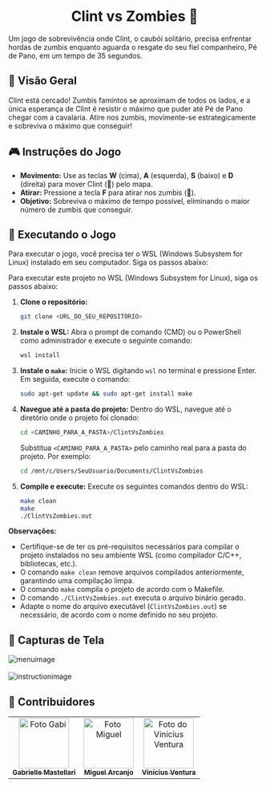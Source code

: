 #  <h1 align="center"> Clint vs Zombies 🤠 </h1>

Um jogo de sobrevivência onde Clint, o caubói solitário, precisa enfrentar hordas de zumbis enquanto aguarda o resgate do seu fiel companheiro, Pé de Pano, em um tempo de 35 segundos.

## 🌵 Visão Geral

Clint está cercado! Zumbis famintos se aproximam de todos os lados, e a única esperança de Clint é resistir o máximo que puder até Pé de Pano chegar com a cavalaria.  Atire nos zumbis, movimente-se estrategicamente e sobreviva o máximo que conseguir!

## 🎮 Instruções do Jogo

* **Movimento:** Use as teclas **W** (cima), **A** (esquerda), **S** (baixo) e **D** (direita) para mover Clint (🤠) pelo mapa.
* **Atirar:** Pressione a tecla **F** para atirar nos zumbis (🧟).
* **Objetivo:** Sobreviva o máximo de tempo possível, eliminando o maior número de zumbis que conseguir.

## 🧩 Executando o Jogo

Para executar o jogo, você precisa ter o WSL (Windows Subsystem for Linux) instalado em seu computador. Siga os passos abaixo:

Para executar este projeto no WSL (Windows Subsystem for Linux), siga os passos abaixo:

1. **Clone o repositório:**
   ```bash
   git clone <URL_DO_SEU_REPOSITÓRIO>
   ```

2. **Instale o WSL:**
   Abra o prompt de comando (CMD) ou o PowerShell como administrador e execute o seguinte comando:
   ```bash
   wsl install
   ```

3. **Instale o `make`:**
   Inicie o WSL digitando `wsl` no terminal e pressione Enter. Em seguida, execute o comando:
   ```bash
   sudo apt-get update && sudo apt-get install make
   ```

4. **Navegue até a pasta do projeto:**
   Dentro do WSL, navegue até o diretório onde o projeto foi clonado:
   ```bash
   cd <CAMINHO_PARA_A_PASTA>/ClintVsZombies
   ```
   Substitua `<CAMINHO_PARA_A_PASTA>` pelo caminho real para a pasta do projeto. Por exemplo:
   ```bash
   cd /mnt/c/Users/SeuUsuario/Documents/ClintVsZombies
   ```

5. **Compile e execute:**
   Execute os seguintes comandos dentro do WSL:
   ```bash
   make clean
   make
   ./ClintVsZombies.out
   ```

**Observações:**

* Certifique-se de ter os pré-requisitos necessários para compilar o projeto instalados no seu ambiente WSL (como compilador C/C++, bibliotecas, etc.).
* O comando `make clean` remove arquivos compilados anteriormente, garantindo uma compilação limpa.
* O comando `make` compila o projeto de acordo com o Makefile.
* O comando `./ClintVsZombies.out` executa o arquivo binário gerado.
* Adapte o nome do arquivo executável (`ClintVsZombies.out`) se necessário, de acordo com o nome definido no seu projeto.


## 🐎 Capturas de Tela

![menuimage](https://github.com/user-attachments/assets/bdad93ed-16df-48f6-a9bf-44dab61fdf05)
<br>
<br>
![instructionimage](https://github.com/user-attachments/assets/82112908-7eac-48b7-b668-4577a35066bf)

## 👤 Contribuidores
<table>
  <tr>
    <td align="center">
      <a href="https://github.com/gabsvelozo" title="defina o título do link">
        <img src="https://media-gru2-1.cdn.whatsapp.net/v/t61.24694-24/363073513_6898413200275191_7865365975528337527_n.jpg?ccb=11-4&oh=01_Q5AaIEtTUs03i_ZoCFPydTs-aPITAW9sl8x07m8WYNgqI2f6&oe=6748B9EF&_nc_sid=5e03e0&_nc_cat=101" width="100px;" alt="Foto Gabi"/><br>
        <sub>
          <b>Gabrielle Mastellari</b>
        </sub>
      </a>
    </td>
    <td align="center">
      <a href="https://github.com/miguelarcanjoo" title="defina o título do link">
        <img src="https://media-gru2-1.cdn.whatsapp.net/v/t61.24694-24/415174765_918350699826319_3235731444915035055_n.jpg?ccb=11-4&oh=01_Q5AaIGbOVeBv-2ZA7DvxC84sYsvrDP5EAI84CxaykYVWBGGl&oe=6748DD86&_nc_sid=5e03e0&_nc_cat=109" width="100px;" alt="Foto Miguel"/><br>
        <sub>
          <b>Miguel Arcanjo</b>
        </sub>
      </a>
    </td>
     <td align="center">
      <a href="https://github.com/vinivent" title="defina o título do link">
        <img src="https://avatars.githubusercontent.com/u/99739118?v=4" width="100px;" alt="Foto do Vinicius Ventura"/><br>
        <sub>
          <b>Vinícius Ventura</b>
        </sub>
      </a>
    </td>
</table>
